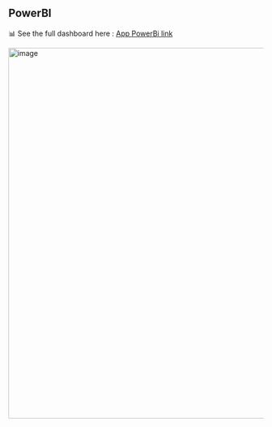## PowerBI

📊 See the full dashboard here : [App PowerBi link](https://app.powerbi.com/view?r=eyJrIjoiZjdkNjRlZWQtOTk3OS00ZmEyLTgwNDYtNTg4MTZjOWQyOGQzIiwidCI6ImM2ZTU0OWIzLTVmNDUtNDAzMi1hYWU5LWQ0MjQ0ZGM1YjJjNCJ9)

<img width="1255" height="732" alt="image" src="https://github.com/user-attachments/assets/c7e9213a-8902-4a60-b854-6de64599ab6b" />
